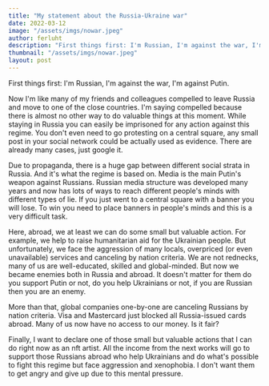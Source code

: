 ```yaml
---
title: "My statement about the Russia-Ukraine war"
date: 2022-03-12
image: "/assets/imgs/nowar.jpeg"
author: ferluht
description: "First things first: I'm Russian, I'm against the war, I'm against Putin"
thumbnail: "/assets/imgs/nowar.jpeg"
layout: post
---
```


First things first: I'm Russian, I'm against the war, I'm against Putin.

Now I'm like many of my friends and colleagues compelled to leave Russia and move to one of the close countries. I'm saying compelled because there is almost no other way to do valuable things at this moment. While staying in Russia you can easily be imprisoned for any action against this regime. You don't even need to go protesting on a central square, any small post in your social network could be actually used as evidence. There are already many cases, just google it.

Due to propaganda, there is a huge gap between different social strata in Russia. And it's what the regime is based on. Media is the main Putin's weapon against Russians. Russian media structure was developed many years and now has lots of ways to reach different people's minds with different types of lie. If you just went to a central square with a banner you will lose. To win you need to place banners in people's minds and this is a very difficult task.

Here, abroad, we at least we can do some small but valuable action. For example, we help to raise humanitarian aid for the Ukrainian people. But unfortunately, we face the aggression of many locals, overpriced (or even unavailable) services and canceling by nation criteria. We are not rednecks, many of us are well-educated, skilled and global-minded. But now we became enemies both in Russia and abroad. It doesn't matter for them do you support Putin or not, do you help Ukrainians or not, if you are Russian then you are an enemy. 

More than that, global companies one-by-one are canceling Russians by nation criteria. Visa and Mastercard just blocked all Russia-issued cards abroad. Many of us now have no access to our money. Is it fair?

Finally, I want to declare one of those small but valuable actions that I can do right now as an nft artist. All the income from the next works will go to support those Russians abroad who help Ukrainians and do what's possible to fight this regime but face aggression and xenophobia. I don't want them to get angry and give up due to this mental pressure. 